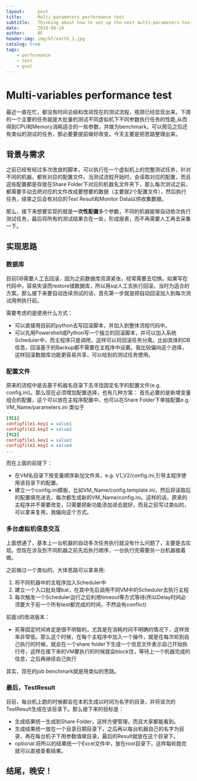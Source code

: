 ```yaml
---
layout:     post
title:      Multi-parameters performance test
subtitle:   Thinking about how to set up the next multi-parameters test
date:       2018-06-14
author:     BF
header-img: img/bf/earth_1.jpg
catalog: true
tags:
    - performance
    - test
    - goal
---
```

# Multi-variables performance test
最近一直在忙，都没有时间总结和改进现在的测试流程，瓶颈已经显现出来。下周的一个主要的任务就是大批量的测试不同虚拟机下不同参数执行任务的性能,从而得到CPU和Memory消耗适合的一些参数，并做为benchmark。可以预见之后还有类似的测试的任务，那必要要提前做好改变。今天主要是把思路整理出来。

## 背景与需求
之前已经有经过多次改良的脚本，可以执行在一个虚拟机上的完整测试任务，针对不同的机器，都有对应的配置文件。当测试流程开始时，会读取对应的配置，而且这些配置都是存放在Share Folder下对应的机器名文件夹下，那么每次测试之前，都需要手动去把对应的文件改成要想要的数据（主要就2个配置文件），然后执行任务，结束之后会有对应的Test Result和Monitor Data以供收集数据。

那么，接下来想要实现的就是**一次性配置**多个参数，不同的机器能够自动依次执行测试任务，最后将所有的测试结果合在一处，形成报表，而不再需要人工再去采集一下。

## 实现思路
### 数据库
目前DB需要人工去回滚，因为之前数据库资源紧张，经常需要去切换。如果写在代码中，容易失误而restore错数据库，所以用sql人工去执行回滚，当时为适合的方案。那么接下来要自动连续测试的话，首先第一步就是把自动回滚加入到每次测试用例执行前。

需要考虑的是使用什么方式：
* 可以直接用目前的python去写回滚脚本，并加入到整体流程代码中。
* 可以先用Powershell或Python写一个独立的回滚脚本，并可以加入系统Scheduler中，而主程序只是调用，这样可以将回滚任务分离。比如具体的DB信息，回滚基于的Backup都不需要在主程序中设置。我比较偏向这个选择，这样回滚数据库功能更容易共享，可以给别的测试任务使用。

### 配置文件
原来的流程中是去基于机器名目录下去寻找固定名字的配置文件(e.g. config.ini)。那么现在必须增加配置选择，也有几种方案：
首先必要的是新增变量组合的配置，这个可以放在主程序配置中，也可以在Share Folder下单独配置e.g. VM_Name/parameters.ini 类似于
```ini
[TC1]
configfile1.key1 = value1
configfile2.key2 = value2
[TC2]
configfile1.key1 = value3
configfile2.key2 = value4
...
```
而在上面的前提下：
* 在VM名目录下按变量顺序新加文件夹，e.g. V1_V2/config.ini,引导主程序使用该目录下的配置。
* 建立一个config.ini模板，比如VM_Name/config.template.ini，然后将读取后的配置填充进去，每次都生成新的VM_Name/config.ini。这样的话，原来的主程序并不需要改变，只需要把新功能添加进去就好，而且之前写过类似的，可以拿来复用，我偏向这个方式。

### 多台虚拟机信息交互
上面想通了，基本上一台机器的自动多次任务执行就没有什么问题了，主要是去实现。但现在涉及到不同机器之前先后执行顺序，一台执行完需要另一台机器接着做。

之前做过一个类似的，大体思路可以拿来用:

1. 将不同机器中的主程序加入Scheduler中
2. 建立一个入口批处理bat，在其中先后调用不同VM中的Scheduler去执行主程
3. 每次触发一个Scheduler运行之后利用timeout等方式等待(所以Delay时间必须要大于前一个所有test都完成的时间，不然会有conflict)

前面`3`的改进版本：
* 死等固定时间肯定是很不明智的，尤其是在消耗时间不明确的情况下，这样效率非常低。那么这个时候，在每个主程序中加入一个操作，就是在每次轮到自己执行的时候，就会在一个share folder下生成一个信息文件表示自己开始执行号，这样在接下来的VM要执行的时候就会block住，等待上一个机器完成的信息，之后再继续自己执行

其实，现在的job benchmark就是用类似的思路。

### 最后，TestResult
目前，每台机上跑的时候都会在本机生成以时间为名字的目录，并将该次的TestResult生成在该目录下。那么接下来的目标是：
* 生成结果统一生成到Share Folder，这样方便管理，而且大家都能看到。
* 生成结果统一放在一个目录日期目录下，之后再以每台机器自己的名字为目录，再在每台机子下用参数值做目录，最后的Result就放在这个目录下。
* optional:将所以的结果统一个Excel文件中，放在root目录下，这样每轮跑完就可以直接查看结果。

## 结尾，晚安！






